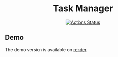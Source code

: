 <div align="center">

<h1>Task Manager</h1>

[![Actions Status](https://github.com/sergey-royt/python-project-52/actions/workflows/hexlet-check.yml/badge.svg)](https://github.com/sergey-royt/python-project-52/actions)

</div>
<h2>Demo</h2>
<p>The demo version is available on <a href="https://task-manager-xrjv.onrender.com">render</a></p>


